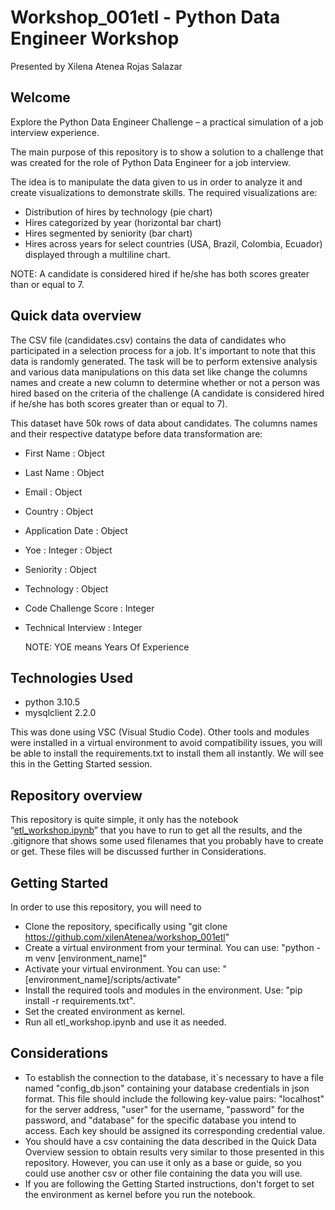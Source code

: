 # Workshop_001etl - Python Data Engineer Workshop
Presented by Xilena Atenea Rojas Salazar 

## Welcome

Explore the Python Data Engineer Challenge – a practical simulation of a job interview experience.

The main purpose of this repository is to show a solution to a challenge that was created for the role of Python Data Engineer for a job interview.

The idea is to manipulate the data given to us in order to analyze it and create visualizations to demonstrate skills. The required visualizations are:

- Distribution of hires by technology (pie chart)
- Hires categorized by year (horizontal bar chart)
- Hires segmented by seniority (bar chart)
- Hires across years for select countries (USA, Brazil, Colombia, Ecuador) displayed through a multiline chart.

NOTE: A candidate is considered hired if he/she has both scores greater than or equal to 7.

## Quick data overview

The CSV file (candidates.csv) contains the data of candidates who participated in a selection process for a job. It's important to note that this data is randomly generated. The task will be to perform extensive analysis and various data manipulations on this data set like change the columns names and create a new column to determine whether or not a person was hired based on the criteria of the challenge (A candidate is considered hired if he/she has both scores greater than or equal to 7).

This dataset have 50k rows of data about candidates. The columns names and their respective datatype before data transformation are:

- First Name : Object
- Last Name : Object
- Email : Object
- Country : Object
- Application Date : Object
- Yoe : Integer : Object
- Seniority : Object
- Technology : Object
- Code Challenge Score : Integer
- Technical Interview : Integer

  NOTE:
  YOE means Years Of Experience

## Technologies Used

- python 3.10.5
- mysqlclient 2.2.0

This was done using VSC (Visual Studio Code). Other tools and modules were installed in a virtual environment to avoid compatibility issues, you will be able to install the requirements.txt to install them all instantly. We will see this in the Getting Started session.

## Repository overview

This repository is quite simple, it only has the notebook “[etl_workshop.ipynb](https://github.com/xilenAtenea/workshop_001etl/blob/main/etl_workshop.ipynb)” that you have to run to get all the results, and the .gitignore that shows some used filenames that you probably have to create or get. These files will be discussed further in Considerations.

## Getting Started

In order to use this repository, you will need to

- Clone the repository, specifically using "git clone https://github.com/xilenAtenea/workshop_001etl"
- Create a virtual environment from your terminal. You can use: "python -m venv [environment_name]"
- Activate your virtual environment. You can use: "[environment_name]/scripts/activate"
- Install the required tools and modules in the environment. Use: "pip install -r requirements.txt".
- Set the created environment as kernel.
- Run all etl_workshop.ipynb and use it as needed.

## Considerations

- To establish the connection to the database, it´s necessary to have a file named "config_db.json" containing your database credentials in json format. This file should include the following key-value pairs: "localhost" for the server address, "user" for the username, "password" for the password, and "database" for the specific database you intend to access. Each key should be assigned its corresponding credential value.
- You should have a csv containing the data described in the Quick Data Overview session to obtain results very similar to those presented in this repository. However, you can use it only as a base or guide, so you could use another csv or other file containing the data you will use.
- If you are following the Getting Started instructions, don't forget to set the environment as kernel before you run the notebook.
